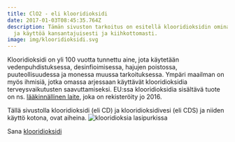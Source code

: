```yaml
---
title: ClO2 - eli klooridioksidi
date: 2017-01-03T08:45:35.764Z
description: Tämän sivuston tarkoitus on esitellä klooridioksidin ominaisuuksia
  ja käyttöä kansantajuisesti ja kiihkottomasti.
image: img/klooridioksidi.svg
---
```



Klooridioksidi on yli 100 vuotta tunnettu aine, jota käytetään vedenpuhdistuksessa, desinfioimisessa, hajujen poistossa, puuteollisuudessa ja monessa muussa tarkoituksessa. Ympäri maailman on myös ihmisiä, jotka omassa arjessaan käyttävät klooridioksidia terveysvaikutusten saavuttamiseksi. EU:ssa klooridioksidia sisältävä tuote on ns. [lääkinnällinen laite](https://xit.fi/bf), joka on rekisteröity jo 2016.

Tällä sivustolla klooridioksidi (eli CD) ja klooridioksidivesi (eli CDS) ja niiden käyttö kotona, ovat aiheina.
![klooridioksia lasipurkissa](img/klooridioksidi-cds-vesipullo-ruisku-tiukka.jpg "Klooridioksia lasipurkissa")

Sana [klooridioksidi](https://en.wiktionary.org/wiki/klooridioksidi)